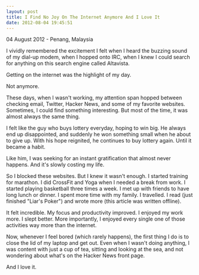 ```yaml
---
layout: post
title: I Find No Joy On The Internet Anymore And I Love It
date: 2012-08-04 19:45:51
---
```

<p class="meta">04 August 2012 - Penang, Malaysia</p>

I vividly remembered the excitement I felt when I heard the buzzing sound of my dial-up modem, when I hopped onto IRC, when I knew I could search for anything on this search engine called Altavista. 

Getting on the internet was the highlight of my day. 

Not anymore.

These days, when I wasn't working, my attention span hopped between checking email, Twitter, Hacker News, and some of my favorite websites. Sometimes, I could find something interesting. But most of the time, it was almost always the same thing.

I felt like the guy who buys lottery everyday, hoping to win big. He always end up disappointed, and suddenly he won something small when he about to give up. With his hope reignited, he continues to buy lottery again. Until it became a habit.

Like him, I was seeking for an instant gratification that almost never happens. And it's slowly costing my life.

So I blocked these websites. But I knew it wasn't enough. I started training for marathon. I did CrossFit and Yoga when I needed a break from work. I started playing basketball three times a week. I met up with friends to have long lunch or dinner. I spent more time with my family. I travelled. I read (just finished "Liar's Poker") and wrote more (this article was written offline). 

It felt incredible. My focus and productivity improved. I enjoyed my work more. I slept better. More importantly, I enjoyed every single one of those activities way more than the internet.

Now, whenever I feel bored (which rarely happens), the first thing I do is to close the lid of my laptop and get out. Even when I wasn't doing anything, I was content with just a cup of tea, sitting and looking at the sea, and not wondering about what's on the Hacker News front page.

And I love it.